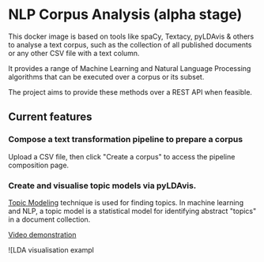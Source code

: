 # NLP Corpus Analysis (alpha stage)

This docker image is based on tools like spaCy, Textacy, pyLDAvis & others to analyse a text corpus, such as the collection of all published documents or any other CSV file with a text column.

It provides a range of Machine Learning and Natural Language Processing algorithms that can be executed over a corpus or its subset.

The project aims to provide these methods over a REST API when feasible.

## Current features

### Compose a text transformation pipeline to prepare a corpus

Upload a CSV file, then click "Create a corpus" to access the pipeline composition page.

### Create and visualise topic models via pyLDAvis.

[Topic Modeling](https://en.wikipedia.org/wiki/Topic_model) technique is used for finding topics. In machine learning and NLP, a topic model is a statistical model for identifying abstract "topics" in a document collection.

[Video demonstration](https://www.youtube.com/watch?v=IksL96ls4o0&t=255s)

![LDA visualisation exampl